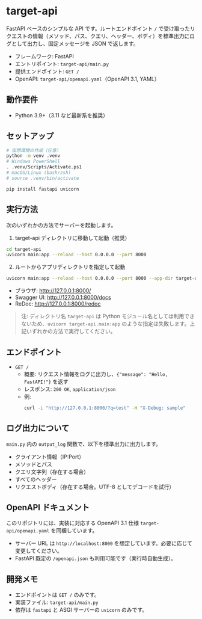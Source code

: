 # target-api

FastAPI ベースのシンプルな API です。ルートエンドポイント `/` で受け取ったリクエストの情報（メソッド、パス、クエリ、ヘッダー、ボディ）を標準出力にログとして出力し、固定メッセージを JSON で返します。

- フレームワーク: FastAPI
- エントリポイント: `target-api/main.py`
- 提供エンドポイント: `GET /`
- OpenAPI: `target-api/openapi.yaml`（OpenAPI 3.1, YAML）

## 動作要件
- Python 3.9+（3.11 など最新系を推奨）

## セットアップ
```bash
# 仮想環境の作成（任意）
python -m venv .venv
# Windows PowerShell
. .venv/Scripts/Activate.ps1
# macOS/Linux (bash/zsh)
# source .venv/bin/activate

pip install fastapi uvicorn
```

## 実行方法
次のいずれかの方法でサーバーを起動します。

1) target-api ディレクトリに移動して起動（推奨）
```bash
cd target-api
uvicorn main:app --reload --host 0.0.0.0 --port 8000
```

2) ルートからアプリディレクトリを指定して起動
```bash
uvicorn main:app --reload --host 0.0.0.0 --port 8000 --app-dir target-api
```

- ブラウザ: http://127.0.0.1:8000/
- Swagger UI: http://127.0.0.1:8000/docs
- ReDoc: http://127.0.0.1:8000/redoc

> 注: ディレクトリ名 `target-api` は Python モジュール名としては利用できないため、`uvicorn target-api.main:app` のような指定は失敗します。上記いずれかの方法で実行してください。

## エンドポイント
- `GET /`
  - 概要: リクエスト情報をログに出力し、`{"message": "Hello, FastAPI!"}` を返す
  - レスポンス: `200 OK`, `application/json`
  - 例:
    ```bash
    curl -i "http://127.0.0.1:8000/?q=test" -H "X-Debug: sample"
    ```

## ログ出力について
`main.py` 内の `output_log` 関数で、以下を標準出力に出力します。
- クライアント情報（IP:Port）
- メソッドとパス
- クエリ文字列（存在する場合）
- すべてのヘッダー
- リクエストボディ（存在する場合。UTF-8 としてデコードを試行）

## OpenAPI ドキュメント
このリポジトリには、実装に対応する OpenAPI 3.1 仕様 `target-api/openapi.yaml` を同梱しています。
- サーバー URL は `http://localhost:8000` を想定しています。必要に応じて変更してください。
- FastAPI 既定の `/openapi.json` も利用可能です（実行時自動生成）。

## 開発メモ
- エンドポイントは `GET /` のみです。
- 実装ファイル: `target-api/main.py`
- 依存は `fastapi` と ASGI サーバーの `uvicorn` のみです。
